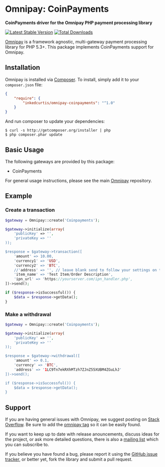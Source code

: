 # Omnipay: CoinPayments

**CoinPayments driver for the Omnipay PHP payment processing library**

[![Latest Stable Version](https://poser.pugx.org/inkedcurtis/omnipay-coinpayments/version)](https://packagist.org/packages/inkedcurtis/omnipay-coinpayments)
[![Total Downloads](https://poser.pugx.org/inkedcurtis/omnipay-coinpayments/d/total.png)](https://packagist.org/packages/inkedcurtis/omnipay-coinpayments)

[Omnipay](https://github.com/omnipay/omnipay) is a framework agnostic, multi-gateway payment
processing library for PHP 5.3+. This package implements CoinPayments support for Omnipay.

## Installation

Omnipay is installed via [Composer](http://getcomposer.org/). To install, simply add it
to your `composer.json` file:

```json
{
    "require": {
        "inkedcurtis/omnipay-coinpayments": "^1.0"
    }
}
```

And run composer to update your dependencies:

    $ curl -s http://getcomposer.org/installer | php
    $ php composer.phar update

## Basic Usage

The following gateways are provided by this package:

* CoinPayments

For general usage instructions, please see the main [Omnipay](https://github.com/omnipay/omnipay)
repository.

## Example

### Create a transaction

```php
$gateway = Omnipay::create('Coinpayments');

$gateway->initialize(array(
    'publicKey' => '',
    'privateKey => ''
));

$response = $gateway->transaction([
    'amount' => 10.00,
    'currency1' => 'USD',
    'currency2' => 'BTC',
    //'address' => '', // leave blank send to follow your settings on the Coin Settings page
    'item_name' => 'Test Item/Order Description',
    'ipn_url' => 'https://yourserver.com/ipn_handler.php',
])->send();

if ($response->isSuccessful()) {
    $data = $response->getData(); 
}
```

### Make a withdrawal

```php
$gateway = Omnipay::create('Coinpayments');

$gateway->initialize(array(
    'publicKey' => '',
    'privateKey => ''
));

$response = $gateway->withdrawal([
    'amount' => 0.1,
    'currency' => 'BTC',
    'address' => '1LC9Tn7ekRXhMTzh7ZJnZ55XUBM4ZGuLhJ'
])->send();

if ($response->isSuccessful()) {
    $data = $response->getData(); 
}
```

## Support

If you are having general issues with Omnipay, we suggest posting on
[Stack Overflow](http://stackoverflow.com/). Be sure to add the
[omnipay tag](http://stackoverflow.com/questions/tagged/omnipay) so it can be easily found.

If you want to keep up to date with release anouncements, discuss ideas for the project,
or ask more detailed questions, there is also a [mailing list](https://groups.google.com/forum/#!forum/omnipay) which
you can subscribe to.

If you believe you have found a bug, please report it using the [GitHub issue tracker](https://github.com/inkedcurtis/omnipay-coinpayments/issues),
or better yet, fork the library and submit a pull request.